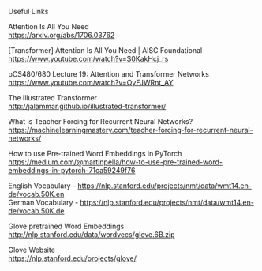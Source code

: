 Useful Links  
  
  
Attention Is All You Need  
https://arxiv.org/abs/1706.03762  


[Transformer] Attention Is All You Need | AISC Foundational  
https://www.youtube.com/watch?v=S0KakHcj_rs  
  
  
  
pCS480/680 Lecture 19: Attention and Transformer Networks  
https://www.youtube.com/watch?v=OyFJWRnt_AY  
  
  
  
The Illustrated Transformer  
http://jalammar.github.io/illustrated-transformer/  
  
  
  
What is Teacher Forcing for Recurrent Neural Networks?  
https://machinelearningmastery.com/teacher-forcing-for-recurrent-neural-networks/  
  
  
  
How to use Pre-trained Word Embeddings in PyTorch  
https://medium.com/@martinpella/how-to-use-pre-trained-word-embeddings-in-pytorch-71ca59249f76  
  
  
  
English Vocabulary - https://nlp.stanford.edu/projects/nmt/data/wmt14.en-de/vocab.50K.en    
German Vocabulary  - https://nlp.stanford.edu/projects/nmt/data/wmt14.en-de/vocab.50K.de  
  
  
Glove pretrained Word Embeddings  
http://nlp.stanford.edu/data/wordvecs/glove.6B.zip  
  
  
  
Glove Website  
https://nlp.stanford.edu/projects/glove/

